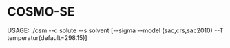 # COSMO-SE

USAGE: ./csm --c solute --s solvent [--sigma --model (sac,crs,sac2010) --T temperatur(default=298.15)]

